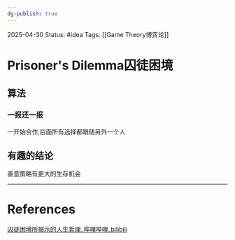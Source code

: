```yaml
---
dg-publish: true
---
```

2025-04-30
Status: #idea
Tags: [[Game Theory博弈论]]

# Prisoner's Dilemma囚徒困境
## 算法
### 一报还一报
一开始合作,后面所有选择都跟随另外一个人
## 有趣的结论
善意策略有更大的生存机会


___
# References
[囚徒困境所揭示的人生哲理_哔哩哔哩_bilibili](https://www.bilibili.com/video/BV19T4m1U7qX/?spm_id_from=333.1387.upload.video_card.click&vd_source=9cd149559761a974b9e0b2752f785fc6)